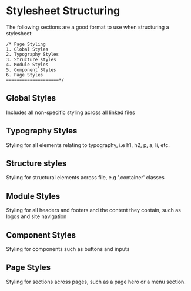 # Stylesheet Structuring

The following sections are a good format to use when structuring a stylesheet:

```
/* Page Styling
1. Global Styles
2. Typography Styles
3. Structure styles
4. Module Styles
5. Component Styles
6. Page Styles
====================*/

```

## Global Styles

Includes all non-specific styling across all linked files 

## Typography Styles

Styling for all elements relating to typography, i.e h1, h2, p, a, li, etc.

## Structure styles

Styling for structural elements across file, e.g '.container' classes

## Module Styles

Styling for all headers and footers and the content they contain, such as logos and site navigation 

## Component Styles

Styling for components such as buttons and inputs

## Page Styles

Styling for sections across pages, such as a page hero or a menu section.
